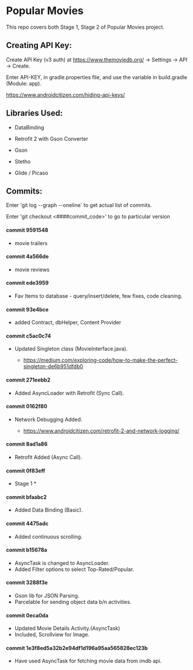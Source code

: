 # Popular Movies

This repo covers both Stage 1, Stage 2 of Popular Movies project.


## Creating API Key:

Create API Key (v3 auth) at https://www.themoviedb.org/ -> Settings -> API -> Create.

Enter API-KEY, in gradle.properties file, and use the variable in build.gradle (Module: app).

https://www.androidcitizen.com/hiding-api-keys/


## Libraries Used:

- DataBinding

- Retrofit 2 with Gson Converter

- Gson

- Stetho

- Glide / Picaso


## Commits:

Enter 'git log --graph --oneline` to get actual list of commits.

Enter 'git checkout <####commit_code>' to go to particular version

#### commit 9591548 

 - movie trailers

#### commit 4a566de 

 - movie reviews

#### commit ede3959

- Fav Items to database - query/insert/delete, few fixes, code cleaning.

#### commit 93e4bce 

- added Contract, dbHelper, Content Provider

#### commit c5ac0c74

- Updated Singleton class (MovieInterface.java).

	- https://medium.com/exploring-code/how-to-make-the-perfect-singleton-de6b951dfdb0

#### commit 271eebb2

- Added AsyncLoader with Retrofit (Sync Call).

#### commit 0162f80  

- Network Debugging Added.

	- https://www.androidcitizen.com/retrofit-2-and-network-logging/

#### commit 8ad1a86

- Retrofit Added (Async Call).

#### commit 0f83eff 

- Stage 1 *

#### commit bfaabc2 

- Added Data Binding (Basic).

#### commit 4475adc 

- Added continuous scrolling.

#### commit b15678a

- AsyncTask is changed to AsyncLoader.
- Added Filter options to select Top-Rated/Popular.

#### commit 3288f3e 

- Gson lib for JSON Parsing.
- Parcelable for sending object data b/n activities.

#### commit 0eca0da

- Updated Movie Details Activity.(AsyncTask)
- Included, Scrollview for Image.

#### commit 1e3f8ed5a32b2e94df1d196a95aa565828ec123b 

- Have used AsyncTask for fetching movie data from imdb api.
